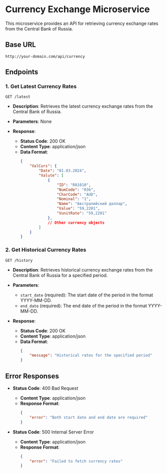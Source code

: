 # Currency Exchange Microservice

This microservice provides an API for retrieving currency exchange rates from the Central Bank of Russia.

## Base URL

```
http://your-domain.com/api/currency
```

## Endpoints

### 1. Get Latest Currency Rates

```
GET /latest
```

- **Description**: Retrieves the latest currency exchange rates from the Central Bank of Russia.

- **Parameters**: None

- **Response**:
  - **Status Code**: 200 OK
  - **Content Type**: application/json
  - **Data Format**:
    ```json
    {
        "ValCurs": {
            "Date": "01.03.2024",
            "Valute": [
                {
                    "ID": "R01010",
                    "NumCode": "036",
                    "CharCode": "AUD",
                    "Nominal": "1",
                    "Name": "Австралийский доллар",
                    "Value": "59,2201",
                    "VunitRate": "59,2201"
                },
                // Other currency objects
            ]
        }
    }
    ```

### 2. Get Historical Currency Rates

```
GET /history
```

- **Description**: Retrieves historical currency exchange rates from the Central Bank of Russia for a specified period.

- **Parameters**:
  - `start_date` (required): The start date of the period in the format YYYY-MM-DD.
  - `end_date` (required): The end date of the period in the format YYYY-MM-DD.

- **Response**:
  - **Status Code**: 200 OK
  - **Content Type**: application/json
  - **Data Format**: 
    ```json
    {
        "message": "Historical rates for the specified period"
    }
    ```

## Error Responses

- **Status Code**: 400 Bad Request
  - **Content Type**: application/json
  - **Response Format**:
    ```json
    {
        "error": "Both start date and end date are required"
    }
    ```

- **Status Code**: 500 Internal Server Error
  - **Content Type**: application/json
  - **Response Format**:
    ```json
    {
        "error": "Failed to fetch currency rates"
    }
    ```

